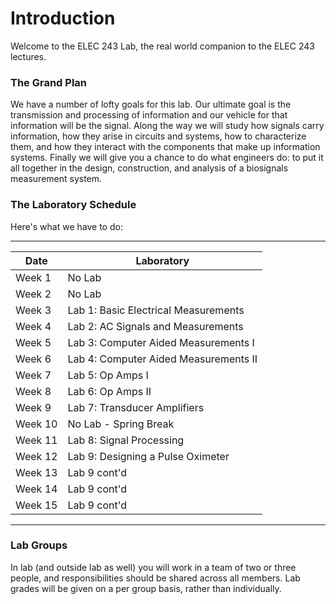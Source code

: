 # Introduction

Welcome to the ELEC 243 Lab, the real world companion to the ELEC 243
lectures.

### The Grand Plan

We have a number of lofty goals for this lab. Our ultimate goal is the
transmission and processing of information and our vehicle for that
information will be the signal. Along the way we will study how signals
carry information, how they arise in circuits and systems, how to
characterize them, and how they interact with the components that make
up information systems. Finally we will give you a chance to do what
engineers do: to put it all together in the design, construction, and
analysis of a biosignals measurement system.

### The Laboratory Schedule

Here's what we have to do:

------------------------------------------------------------------------

| **Date** | **Laboratory** |
| -------- | -------------- |
| Week 1   | No Lab |
| Week 2   | No Lab |
| Week 3   | Lab 1: Basic Electrical Measurements |
| Week 4   | Lab 2: AC Signals and Measurements |
| Week 5   | Lab 3: Computer Aided Measurements I |
| Week 6   | Lab 4: Computer Aided Measurements II |
| Week 7   | Lab 5: Op Amps I |
| Week 8   | Lab 6: Op Amps II |
| Week 9   | Lab 7: Transducer Amplifiers |
| Week 10  | No Lab - Spring Break |
| Week 11  | Lab 8: Signal Processing |
| Week 12  | Lab 9: Designing a Pulse Oximeter |
| Week 13  | Lab 9 cont'd |
| Week 14  | Lab 9 cont'd |
| Week 15  | Lab 9 cont'd |

------------------------------------------------------------------------

### Lab Groups

In lab (and outside lab as well) you will work in a team of two or three people,
and responsibilities should be shared across all members. Lab grades
will be given on a per group basis, rather than individually.
